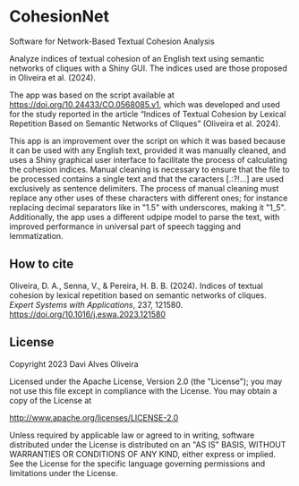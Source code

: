 # CohesionNet
Software for Network-Based Textual Cohesion Analysis

Analyze indices of textual cohesion of an English text using semantic networks of cliques with a Shiny GUI. The indices used are those proposed in Oliveira et al. (2024).

The app was based on the script available at https://doi.org/10.24433/CO.0568085.v1, which was developed and used for the study reported in the article “Indices of Textual Cohesion by Lexical Repetition Based on Semantic Networks of Cliques” (Oliveira et al. 2024).

This app is an improvement over the script on which it was based because it can be used with any English text, provided it was manually cleaned, and uses a Shiny graphical user interface to facilitate the process of calculating the cohesion indices. Manual cleaning is necessary to ensure that the file to be processed contains a single text and that the caracters [.:?!…] are used exclusively as sentence delimiters. The process of manual cleaning must replace any other uses of these characters with different ones; for instance replacing decimal separators like in "1.5" with underscores, making it "1_5". Additionally, the app uses a different udpipe model to parse the text, with improved performance in universal part of speech tagging and lemmatization.

## How to cite
Oliveira, D. A., Senna, V., & Pereira, H. B. B. (2024). Indices of textual cohesion by lexical repetition based on semantic networks of cliques. <em>Expert Systems with Applications</em>, 237, 121580. https://doi.org/10.1016/j.eswa.2023.121580

## License
Copyright 2023 Davi Alves Oliveira

Licensed under the Apache License, Version 2.0 (the "License"); you may not use this file except in compliance with the License.
You may obtain a copy of the License at

http://www.apache.org/licenses/LICENSE-2.0

Unless required by applicable law or agreed to in writing, software distributed under the License is distributed on an "AS IS" BASIS, WITHOUT WARRANTIES OR CONDITIONS OF ANY KIND, either express or implied.
See the License for the specific language governing permissions and limitations under the License.
